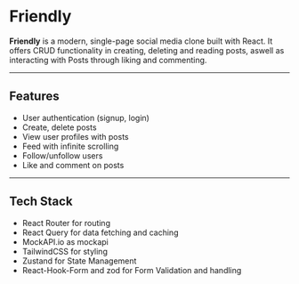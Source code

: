 # Friendly

**Friendly** is a modern, single-page social media clone built with React. It offers CRUD functionality in creating, deleting and reading posts, aswell as interacting with Posts through liking and commenting.

---

## Features

- User authentication (signup, login)
- Create, delete posts
- View user profiles with posts
- Feed with infinite scrolling
- Follow/unfollow users
- Like and comment on posts

---

## Tech Stack

- React Router for routing
- React Query for data fetching and caching
- MockAPI.io as mockapi
- TailwindCSS for styling
- Zustand for State Management
- React-Hook-Form and zod for Form Validation and handling
